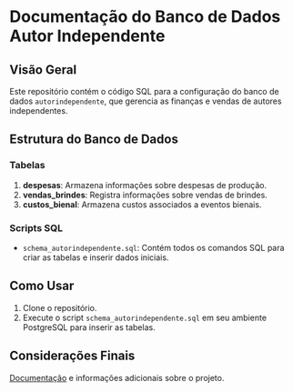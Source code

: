 # Documentação do Banco de Dados Autor Independente

## Visão Geral
Este repositório contém o código SQL para a configuração do banco de dados `autorindependente`, que gerencia as finanças e vendas de autores independentes.

## Estrutura do Banco de Dados

### Tabelas
1. **despesas**: Armazena informações sobre despesas de produção.
2. **vendas_brindes**: Registra informações sobre vendas de brindes.
3. **custos_bienal**: Armazena custos associados a eventos bienais.

### Scripts SQL
- `schema_autorindependente.sql`: Contém todos os comandos SQL para criar as tabelas e inserir dados iniciais.

## Como Usar
1. Clone o repositório.
2. Execute o script `schema_autorindependente.sql` em seu ambiente PostgreSQL para inserir as tabelas.

## Considerações Finais
[Documentação](https://docs.google.com/document/d/1gzrvBV-I3c3hwarcl4QtjPU8i-DXZ9dzi5n8vKc44LU/edit?usp=sharing) e informações adicionais sobre o projeto.

